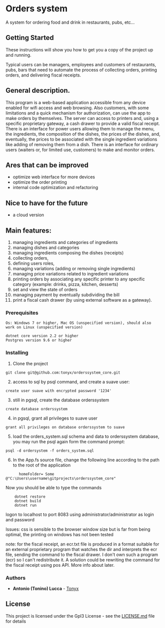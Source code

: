 # Orders system
 
A system for ordering food and drink in restaurants, pubs, etc...
 
## Getting Started
 
These instructions will show you how to get you a copy of the project up and running.
 
Typical users can be managers, employees and customers of restaurants, pubs, bars that need to automate the process of collecting orders, printing orders, and delivering fiscal receipts.
 
## General description.
 
This program is a web-based application accessible from any device enabled for wifi access and web browsing.
Also customers, with some limitations and a quick mechanism for authorization, can use the app to make orders by themselves.
The server can access to printers and, using a specific proprietary gateway, a cash drawer to provide a valid fiscal receipt.
There is an interface for power users allowing them to manage the menu, the ingredients, the composition of the dishes, the prices of the dishes, and, eventually, the prices to be associated with the single ingredient variations like adding of removing them from a dish.
There is an interface for ordinary users (waiters or, for limited use, customers) to make and monitor orders.
 
## Ares that can be improved
 
- optimize web interface for more devices
- optimize the order printing
- internal code optimization and refactoring
 
## Nice to have for the future
 
- a cloud version
 
## Main features:
1) managing ingredients and categories of ingredients
2) managing dishes and categories
3) managing ingredients composing the dishes (receipts)
4) collecting orders,
5) defining users roles,
6) managing variations (adding or removing single ingredients)
7) managing price variations related to ingredient variations
8) printing orders by associating any specific printer to any specific category (example: drinks, pizza, kitchen, desserts)
9) set and view the state of orders
10) managing payment by eventually subdividing the bill
11) print a fiscal cash drawer (by using external software as a gateway).
 
 
 
### Prerequisites
 
 
```
Os: Windows 7 or higher, Mac OS (unspecified version), should also work on Linux (unspecified version)
 
dotnet core version 2.2 or higher
Postgres version 9.6 or higher
```
 
### Installing
 
1) Clone the project 
```
git clone git@github.com:tonyx/orderssystem_core.git
```
 
2) access to sql by psql command, and create a suave user:
```   
create user suave with encrypted password '1234'
```
3) still in pgsql, create the database orderssystem
```
create database orderssystem
```
4) in pgsql, grant all privileges to suave user
```
grant all privileges on database orderssystem to suave
```
5) load the orders_system.sql schema and data to orderssystem database, you may run the psql again form the command prompt:
```
psql -d ordersystem -f orders_system.sql
```
 
6) In the App.fs source file, change the following line according to the path to the root of the application
```
      homeFolder= Some @"C:\Users\username\gitprojects\orderssystem_core"
```
 
Now you should be able to type the commands
 
```
    dotnet restore
    dotnet build
    dotnet run
```
 
 
logon to localhost to port 8083 using administrator/administrator as login and password 
 
 
Issues: css is sensible to the browser window size but is far from being optimal, 
the printing on windows has not been tested
 
note: for the fiscal receipt, an ecr.txt file is produced in a format suitable for an external proprietary program that watches the dir and interprets the ecr file, sending the command to the fiscal drawer.  I don't own such a program (ecr) so I can't redistribute it. A solution could be rewriting the command for the fiscal receipt using pos API. More info about later.
 
 
 
### Authors
 
* **Antonio (Tonino) Lucca** - [Tonyx](https://github.com/tonyx)
 
 
## License
 
This project is licensed under the Gpl3 License - see the [LICENSE.md](LICENSE.md) file for details
 
 
 
 

